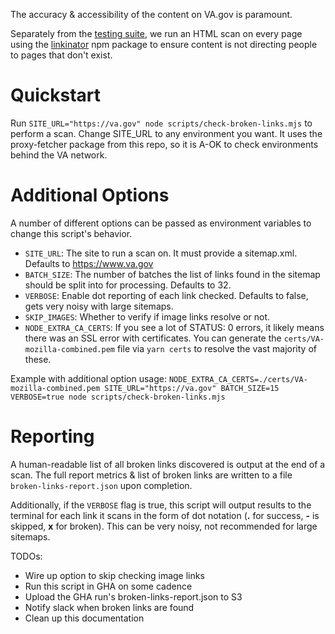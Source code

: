 The accuracy & accessibility of the content on VA.gov is paramount.

Separately from the [testing suite](./testing.md), we run an HTML scan on every page using the [linkinator](https://github.com/JustinBeckwith/linkinator) npm package to ensure content is not directing people to pages that don't exist.

# Quickstart

Run `SITE_URL="https://va.gov" node scripts/check-broken-links.mjs` to perform a scan. Change SITE_URL to any environment you want. It uses the proxy-fetcher package from this repo, so it is A-OK to check environments behind the VA network.

# Additional Options

A number of different options can be passed as environment variables to change this script's behavior.

- `SITE_URL`: The site to run a scan on. It must provide a sitemap.xml. Defaults to https://www.va.gov
- `BATCH_SIZE`: The number of batches the list of links found in the sitemap should be split into for processing. Defaults to 32.
- `VERBOSE`: Enable dot reporting of each link checked. Defaults to false, gets very noisy with large sitemaps.
- `SKIP_IMAGES`: Whether to verify if image links resolve or not.
- `NODE_EXTRA_CA_CERTS`: If you see a lot of STATUS: 0 errors, it likely means there was an SSL error with certificates. You can generate the `certs/VA-mozilla-combined.pem` file via `yarn certs` to resolve the vast majority of these.

Example with additional option usage:
`NODE_EXTRA_CA_CERTS=./certs/VA-mozilla-combined.pem SITE_URL="https://va.gov" BATCH_SIZE=15 VERBOSE=true node scripts/check-broken-links.mjs`

# Reporting

A human-readable list of all broken links discovered is output at the end of a scan. The full report metrics & list of broken links are written to a file `broken-links-report.json` upon completion.

Additionally, if the `VERBOSE` flag is true, this script will output results to the terminal for each link it scans in the form of dot notation (**.** for success, **-** is skipped, **x** for broken). This can be very noisy, not recommended for large sitemaps.

TODOs:

- Wire up option to skip checking image links
- Run this script in GHA on some cadence
- Upload the GHA run's broken-links-report.json to S3
- Notify slack when broken links are found
- Clean up this documentation
